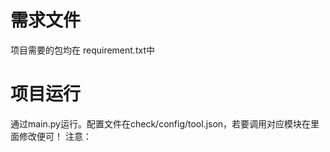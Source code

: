 # 需求文件
项目需要的包均在 requirement.txt中
# 项目运行
通过main.py运行。配置文件在check/config/tool.json，若要调用对应模块在里面修改便可！
注意：
